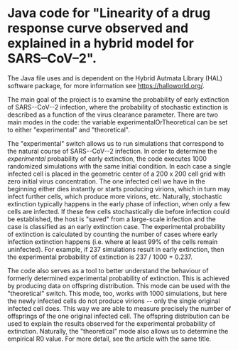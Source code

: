 # Java code for "Linearity of a drug response curve observed and explained in a hybrid model for SARS–CoV–2".

The Java file uses and is dependent on the Hybrid Autmata Library (HAL) software package, for more information see https://halloworld.org/.

The main goal of the project is to examine the probability of early extinction of SARS--CoV--2 infection, where the probability of stochastic extinction is described as a function of the virus clearance parameter.
There are two main modes in the code: the variable experimentalOrTheoretical can be set to either "experimental" and "theoretical".

The "experimental" switch allows us to run simulations that correspond to the natural course of SARS--CoV--2 infection. In order to determine the *experimental* probability of early extinction, the code executes 1000 randomized simulations with the same initial condition. In each case a single infected cell is placed in the geometric center of a 200 x 200 cell grid with zero initial virus concentration. The one infected cell we have in the beginning either dies instantly or starts producing virions, which in turn may infect further cells, which produce more virions, etc. Naturally, stochastic extinction typically happens in the early phase of infection, when only a few cells are infected. If these few cells stochastically die before infection could be established, the host is "saved" from a large-scale infection and the case is classified as an early extinction case. The experimental probability of extinction is calculated by counting the number of cases where early infection extinction happens (i.e. where at least 99% of the cells remain uninfected). For example, if 237 simulations result in early extinction, then the experimental probability of extinction is 237 / 1000 = 0.237.

The code also serves as a tool to better understand the behaviour of formerly determined experimental probability of extinction. This is achieved by producing data on offspring distribution. This mode can be used with the "theoretical" switch. This mode, too, works with 1000 simulations, but here the newly infected cells do not produce virions -- only the single original infected cell does. This way we are able to measure precisely the number of offsprings of the one original infected cell. The offspring distribution can be used to explain the results observed for the experimental probability of extinction. Naturally, the "theoretical" mode also allows us to determine the empirical R0 value. For more detail, see the article with the same title.
